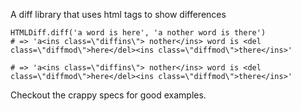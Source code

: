A diff library that uses html tags to show differences

    HTMLDiff.diff('a word is here', 'a nother word is there')
    # => 'a<ins class=\"diffins\"> nother</ins> word is <del class=\"diffmod\">here</del><ins class=\"diffmod\">there</ins>'

    # => 'a<ins class=\"diffins\"> nother</ins> word is <del class=\"diffmod\">here</del><ins class=\"diffmod\">there</ins>'

Checkout the crappy specs for good examples.